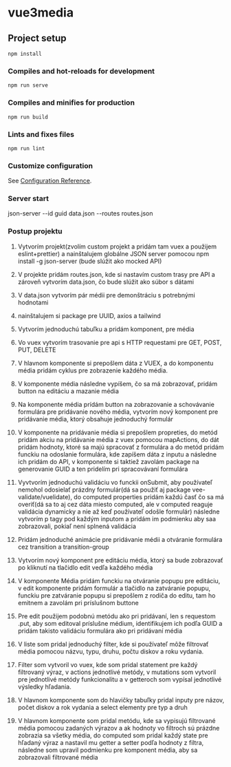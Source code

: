 # vue3media

## Project setup

```
npm install
```

### Compiles and hot-reloads for development

```
npm run serve
```

### Compiles and minifies for production

```
npm run build
```

### Lints and fixes files

```
npm run lint
```

### Customize configuration

See [Configuration Reference](https://cli.vuejs.org/config/).

### Server start

json-server --id guid data.json --routes routes.json

### Postup projektu

1. Vytvorím projekt(zvolím custom projekt a pridám tam vuex a použijem eslint+prettier) a nainštalujem globálne JSON server pomocou npm install -g json-server (bude slúžit ako mocked API)

2. V projekte pridám routes.json, kde si nastavím custom trasy pre API a zároveň vytvorím data.json, čo bude slúžit ako súbor s dátami

3. V data.json vytvorím pár médii pre demonštráciu s potrebnými hodnotami

4. nainštalujem si package pre UUID, axios a tailwind

5. Vytvorím jednoduchú tabuľku a pridám komponent, pre média

6. Vo vuex vytvorím trasovanie pre api s HTTP requestami pre GET, POST, PUT, DELETE

7. V hlavnom komponente si prepošlem dáta z VUEX, a do komponentu média pridám cyklus pre zobrazenie každého média.

8. V komponente média následne vypíšem, čo sa má zobrazovať, pridám button na editáciu a mazanie média

9. Na komponente média prídám button na zobrazovanie a schovávanie formulára pre pridávanie nového média, vytvorím nový komponent pre pridávanie média, ktorý obsahuje jednoduchý formulár

10. V komponente na pridávanie média si prepošlem propreties, do metód pridám akciu na pridávanie média z vuex pomocou mapActions, do dát pridám hodnoty, ktoré sa majú spracovať z formulára a do metód pridám funckiu na odoslanie formulára, kde zapíšem dáta z inputu a následne ich pridám do API, v komponente si taktiež zavolám package na generovanie GUID a ten pridelím pri spracovávaní formulára

11. Vyvtvorím jednoduchú validáciu vo funckii onSubmit, aby používateľ nemohol odosielať prázdny formulár(dá sa použiť aj package vee-validate/vuelidate), do computed properties pridám každú časť čo sa má overiť(dá sa to aj cez dáta miesto computed, ale v computed reaguje validácia dynamicky a nie až keď používateľ odošle formulár) následne vytvorím p tagy pod každým inputom a pridám im podmienku aby saa zobrazovali, pokiaľ není splnená validácia

12. Pridám jednoduché animácie pre pridávanie médii a otváranie formulára cez transition a transition-group

13. Vytvorím nový komponent pre editáciu média, ktorý sa bude zobrazovať po kliknutí na tlačidlo edit vedľa každého média

14. V komponente Média pridám funckiu na otváranie popupu pre editáciu, v edit komponente pridám formulár a tlačidlo na zatváranie popupu, funckiu pre zatváranie popupu si prepošlem z rodiča do editu, tam ho emitnem a zavolám pri príslušnom buttone

15. Pre edit použijem podobnú metódu ako pri pridávaní, len s requestom .put, aby som editoval príslušne médium, identifikujem ich podľa GUID a pridám takisto validáciu formulára ako pri pridávaní média

16. V liste som pridal jednoduchý filter, kde si používateľ môže filtrovať média pomocou názvu, typu, druhu, počtu diskov a roku vydania.

17. Filter som vytvoril vo vuex, kde som pridal statement pre každý filtrovaný výraz, v actions jednotlivé metódy, v mutations som vytvoril pre jednotlivé metódy funkcionalitu a v getteroch som vypísal jednotlivé výsledky hľadania.

18. V hlavnom komponente som do hlavičky tabuľky pridal inputy pre názov, počet diskov a rok vydania a select elementy pre typ a druh

19. V hlavnom komponente som pridal metódu, kde sa vypisujú filtrované média pomocou zadaných výrazov a ak hodnoty vo filtroch sú prázdne zobrazia sa všetky média, do computed som pridal každý state pre hľadaný výraz a nastavil mu getter a setter podľa hodnoty z filtra, následne som upravil podmienku pre komponent média, aby sa zobrazovali filtrované média
